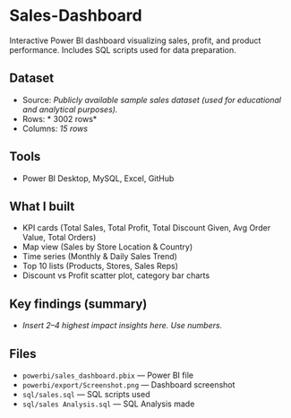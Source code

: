 # Sales-Dashboard

Interactive Power BI dashboard visualizing sales, profit, and product performance. Includes SQL scripts used for data preparation.


## Dataset
- Source: *Publicly available sample sales dataset (used for educational and analytical purposes).*
- Rows: * 3002 rows*
- Columns: *15 rows*


## Tools
- Power BI Desktop, MySQL, Excel, GitHub


## What I built
- KPI cards (Total Sales, Total Profit, Total Discount Given, Avg Order Value, Total Orders)
- Map view (Sales by Store Location & Country)
- Time series (Monthly & Daily Sales Trend)
- Top 10 lists (Products, Stores, Sales Reps)
- Discount vs Profit scatter plot, category bar charts


## Key findings (summary)
- *Insert 2–4 highest impact insights here. Use numbers.*


## Files
- `powerbi/sales_dashboard.pbix` — Power BI file
- `powerbi/export/Screenshot.png` — Dashboard screenshot
- `sql/sales.sql` — SQL scripts used
- `sql/sales Analysis.sql` — SQL Analysis made

